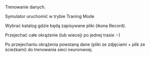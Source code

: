 Trenowanie danych.

Symulator uruchomić w trybie Traning Mode

Wybrać katalog gdzie będą zapisywane pliki (ikona Record).

Przejechać całe okrążenie (lub wiecej) po jednej trasie :-)

Po przejechaniu okrążenia powstaną dane (pliki ze zdjęciami + plik ze ścieżkami) do trenowania sieci neuronwoej.
